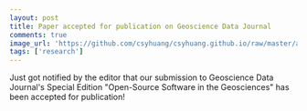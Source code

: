```yaml
---
layout: post
title: Paper accepted for publication on Geoscience Data Journal
comments: true
image_url: 'https://github.com/csyhuang/csyhuang.github.io/raw/master/assets/img/falwa_diagram.png'
tags: ['research']
---
```


Just got notified by the editor that our submission to Geoscience Data Journal's Special Edition "Open-Source Software in the Geosciences" has been accepted for publication!

